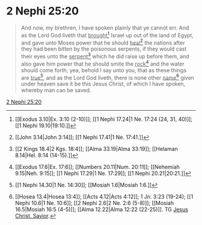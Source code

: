 # 2 Nephi 25:20

> And now, my brethren, I have spoken plainly that ye cannot err. And as the Lord God liveth that <u>brought</u>[^a] Israel up out of the land of Egypt, and gave unto Moses power that he should <u>heal</u>[^b] the nations after they had been bitten by the poisonous serpents, if they would cast their eyes unto the <u>serpent</u>[^c] which he did raise up before them, and also gave him power that he should smite the <u>rock</u>[^d] and the water should come forth; yea, behold I say unto you, that as these things are <u>true</u>[^e], and as the Lord God liveth, there is none other <u>name</u>[^f] given under heaven save it be this Jesus Christ, of which I have spoken, whereby man can be saved.

[2 Nephi 25:20](https://www.churchofjesuschrist.org/study/scriptures/bofm/2-ne/25?lang=eng&id=p20#p20)


[^a]: [[Exodus 3.10|Ex. 3:10 (2-10)]]; [[1 Nephi 17.24|1 Ne. 17:24 (24, 31, 40)]]; [[1 Nephi 19.10|19:10.]]
[^b]: [[John 3.14|John 3:14]]; [[1 Nephi 17.41|1 Ne. 17:41.]]
[^c]: [[2 Kings 18.4|2 Kgs. 18:4]]; [[Alma 33.19|Alma 33:19]]; [[Helaman 8.14|Hel. 8:14 (14-15).]]
[^d]: [[Exodus 17.6|Ex. 17:6]]; [[Numbers 20.11|Num. 20:11]]; [[Nehemiah 9.15|Neh. 9:15]]; [[1 Nephi 17.29|1 Ne. 17:29]]; [[1 Nephi 20.21|20:21.]]
[^e]: [[1 Nephi 14.30|1 Ne. 14:30]]; [[Mosiah 1.6|Mosiah 1:6.]]
[^f]: [[Hosea 13.4|Hosea 13:4]]; [[Acts 4.12|Acts 4:12]]; 1 Jn. 3:23 (19-24); [[1 Nephi 10.6|1 Ne. 10:6]]; [[2 Nephi 2.6|2 Ne. 2:6 (5-8)]]; [[Mosiah 16.5|Mosiah 16:5 (4-5)]]; [[Alma 12.22|Alma 12:22 (22-25)]]. TG [Jesus Christ, Savior](https://www.churchofjesuschrist.org/study/scriptures/tg/jesus-christ-savior?lang=eng).
